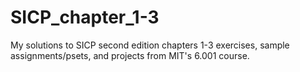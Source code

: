 # SICP_chapter_1-3
My solutions to SICP second edition chapters 1-3 exercises, sample assignments/psets, and projects from MIT's 6.001 course.
